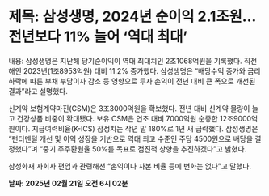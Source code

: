 # **제목: 삼성생명, 2024년 순이익 2.1조원… 전년보다 11% 늘어 ‘역대 최대’**

  내용: 삼성생명은 지난해 당기순이익이 역대 최대치인 2조1068억원을 기록했다. 직전 해인 2023년(1조8953억원) 대비 11.2% 증가했다. 삼성생명은 “배당수익 증가와 금리 하락에 따른 부채 부담이자 감소 등 영향으로 투자 손익이 전년 대비 큰 폭으로 개선된 결과”라고 설명했다.

신계약 보험계약마진(CSM)은 3조3000억원을 확보했다. 전년 대비 신계약 물량이 늘고 건강상품 비중이 확대됐다. 보유 CSM은 연초 대비 7000억원 순증한 12조9000억원이다. 지급여력비율(K-ICS) 잠정치는 작년 말 180%로 1년 새 급락했다. 삼성생명은 “펀더멘털 개선 및 이익 성장을 기반으로 역대 최고 수준인 주당 4500원으로 배당을 결정했다”며 “중기 주주환원율 50%를 목표로 점진적 상향을 추진하겠다”고 밝혔다.

삼성화재 자회사 편입과 관련해선 “손익이나 자본 비율 등에 변화는 없다”고 말했다.

  **날짜: 2025년 02월 21일 오전 6시 02분**